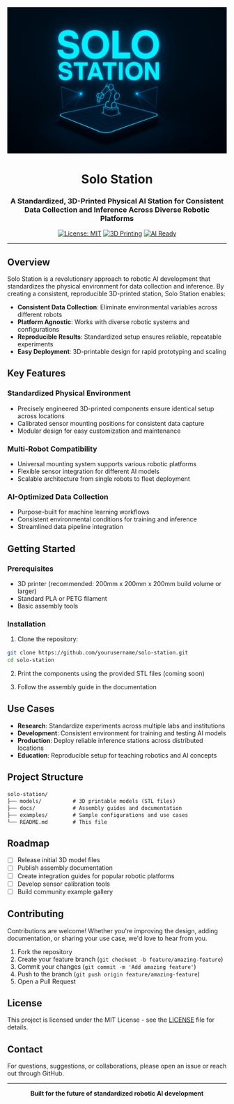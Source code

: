 <div align="center">
  <img src="SoloStation.png" alt="Solo Station" width="600"/>

  # Solo Station

  ### A Standardized, 3D-Printed Physical AI Station for Consistent Data Collection and Inference Across Diverse Robotic Platforms

  [![License: MIT](https://img.shields.io/badge/License-MIT-blue.svg)](LICENSE)
  [![3D Printing](https://img.shields.io/badge/3D-Printing-orange.svg)]()
  [![AI Ready](https://img.shields.io/badge/AI-Ready-green.svg)]()

</div>

---

## Overview

Solo Station is a revolutionary approach to robotic AI development that standardizes the physical environment for data collection and inference. By creating a consistent, reproducible 3D-printed station, Solo Station enables:

- **Consistent Data Collection**: Eliminate environmental variables across different robots
- **Platform Agnostic**: Works with diverse robotic systems and configurations
- **Reproducible Results**: Standardized setup ensures reliable, repeatable experiments
- **Easy Deployment**: 3D-printable design for rapid prototyping and scaling

## Key Features

### Standardized Physical Environment
- Precisely engineered 3D-printed components ensure identical setup across locations
- Calibrated sensor mounting positions for consistent data capture
- Modular design for easy customization and maintenance

### Multi-Robot Compatibility
- Universal mounting system supports various robotic platforms
- Flexible sensor integration for different AI models
- Scalable architecture from single robots to fleet deployment

### AI-Optimized Data Collection
- Purpose-built for machine learning workflows
- Consistent environmental conditions for training and inference
- Streamlined data pipeline integration

## Getting Started

### Prerequisites
- 3D printer (recommended: 200mm x 200mm x 200mm build volume or larger)
- Standard PLA or PETG filament
- Basic assembly tools

### Installation

1. Clone the repository:
```bash
git clone https://github.com/yourusername/solo-station.git
cd solo-station
```

2. Print the components using the provided STL files (coming soon)

3. Follow the assembly guide in the documentation

## Use Cases

- **Research**: Standardize experiments across multiple labs and institutions
- **Development**: Consistent environment for training and testing AI models
- **Production**: Deploy reliable inference stations across distributed locations
- **Education**: Reproducible setup for teaching robotics and AI concepts

## Project Structure

```
solo-station/
├── models/          # 3D printable models (STL files)
├── docs/            # Assembly guides and documentation
├── examples/        # Sample configurations and use cases
└── README.md        # This file
```

## Roadmap

- [ ] Release initial 3D model files
- [ ] Publish assembly documentation
- [ ] Create integration guides for popular robotic platforms
- [ ] Develop sensor calibration tools
- [ ] Build community example gallery

## Contributing

Contributions are welcome! Whether you're improving the design, adding documentation, or sharing your use case, we'd love to hear from you.

1. Fork the repository
2. Create your feature branch (`git checkout -b feature/amazing-feature`)
3. Commit your changes (`git commit -m 'Add amazing feature'`)
4. Push to the branch (`git push origin feature/amazing-feature`)
5. Open a Pull Request

## License

This project is licensed under the MIT License - see the [LICENSE](LICENSE) file for details.

## Contact

For questions, suggestions, or collaborations, please open an issue or reach out through GitHub.

---

<div align="center">
  <strong>Built for the future of standardized robotic AI development</strong>
</div>
